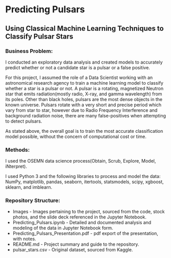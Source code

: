 # Predicting Pulsars
## Using Classical Machine Learning Techniques to Classify Pulsar Stars

### Business Problem: <br/>
I conducted an exploratory data analysis and created models to accurately predict whether or not a candidate star is a pulsar or a false positive.  <br/>

For this project, I assumed the role of a Data Scientist working with an astronomical research agency to train a machine learning model to classify whether a star is a pulsar or not.
A pulsar is a rotating, magnetized Neutron star that emits radiation(mostly radio, X-ray, and gamma wavelength) from its poles. Other than black holes, pulsars are the most dense objects in the known universe. Pulsars rotate with a very short and precise period which vary from star to star, however due to Radio Frequency Interference and background radiation noise, there are many false-positives when attempting to detect pulsars. <br>

As stated above, the overall goal is to train the most accurate classification model possible, without the concern of computational cost or time. 

### Methods: 
I used the OSEMN data science process(Obtain, Scrub, Explore, Model, iNterpret).  

I used Python 3 and the following libraries to process and model the data: NumPy, matplotlib, pandas, seaborn, itertools, statsmodels, scipy, xgboost, sklearn, and imblearn.  

### Repository Structure:
* Images - Images pertaining to the project, sourced from the code, stock photos, and the slide deck referenced in the Jupyter Notebook. 
* Predicting_Pulsars.ipynb - Detailed and documented analysis and modeling of the data in Jupyter Notebook form.
* Predicting_Pulsars_Presentation.pdf - pdf export of the presentation, with notes. 
* README.md - Project summary and guide to the repository.
* pulsar_stars.csv - Original dataset, sourced from Kaggle.
